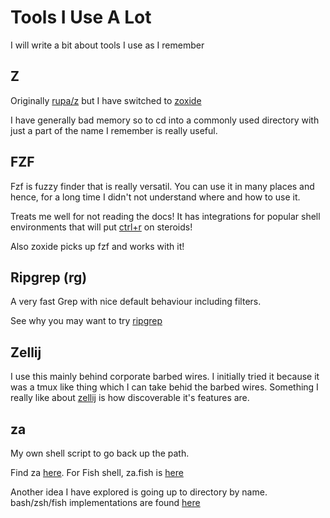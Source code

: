 # Tools I Use A Lot

I will write a bit about tools I use as I remember

## Z

Originally [rupa/z](https://github.com/rupa/z) but I have switched to
[zoxide](https://github.com/ajeetdsouza/zoxide)

I have generally bad memory so to cd into a commonly used directory with just
a part of the name I remember is really useful.

## FZF

Fzf is fuzzy finder that is really versatil. You can use it in many places and
hence, for a long time I didn't not understand where and how to use it.

Treats me well for not reading the docs! It has integrations for popular shell
environments that will put
[ctrl+r](https://github.com/junegunn/fzf?tab=readme-ov-file#key-bindings-for-command-line)
on steroids!

Also zoxide picks up fzf and works with it!

## Ripgrep (rg)

A very fast Grep with nice default behaviour including filters.

See why you may want to try [ripgrep](https://github.com/BurntSushi/ripgrep?tab=readme-ov-file#why-should-i-use-ripgrep)

## Zellij

I use this mainly behind corporate barbed wires. I initially tried it because
it was a tmux like thing which I can take behid the barbed wires. Something
I really like about [zellij](https://github.com/zellij-org/zellij) is how
discoverable it's features are.

## za

My own shell script to go back up the path.

Find za [here](https://gist.github.com/chanux/1119556). For Fish shell, za.fish
is [here](https://gist.github.com/chanux/9411092)

Another idea I have explored is going up to directory by name. bash/zsh/fish
implementations are found
[here](https://gist.github.com/chanux/08c6f53472190a02b33bd49100163d93)
